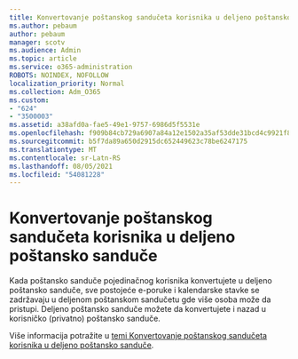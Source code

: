 ```yaml
---
title: Konvertovanje poštanskog sandučeta korisnika u deljeno poštansko sanduče
ms.author: pebaum
author: pebaum
manager: scotv
ms.audience: Admin
ms.topic: article
ms.service: o365-administration
ROBOTS: NOINDEX, NOFOLLOW
localization_priority: Normal
ms.collection: Adm_O365
ms.custom:
- "624"
- "3500003"
ms.assetid: a38afd0a-fae5-49e1-9757-6986d5f5531e
ms.openlocfilehash: f909b84cb729a6907a84a12e1502a35af53dde31bcd4c9921f8bf81947c04614
ms.sourcegitcommit: b5f7da89a650d2915dc652449623c78be6247175
ms.translationtype: MT
ms.contentlocale: sr-Latn-RS
ms.lasthandoff: 08/05/2021
ms.locfileid: "54081228"
---
```

# <a name="convert-a-user-mailbox-to-a-shared-mailbox"></a>Konvertovanje poštanskog sandučeta korisnika u deljeno poštansko sanduče

Kada poštansko sanduče pojedinačnog korisnika konvertujete u deljeno poštansko sanduče, sve postojeće e-poruke i kalendarske stavke se zadržavaju u deljenom poštanskom sandučetu gde više osoba može da pristupi. Deljeno poštansko sanduče možete da konvertujete i nazad u korisničko (privatno) poštansko sanduče.
  
Više informacija potražite u [temi Konvertovanje poštanskog sandučeta korisnika u deljeno poštansko sanduče](https://docs.microsoft.com/microsoft-365/admin/email/convert-user-mailbox-to-shared-mailbox).
  